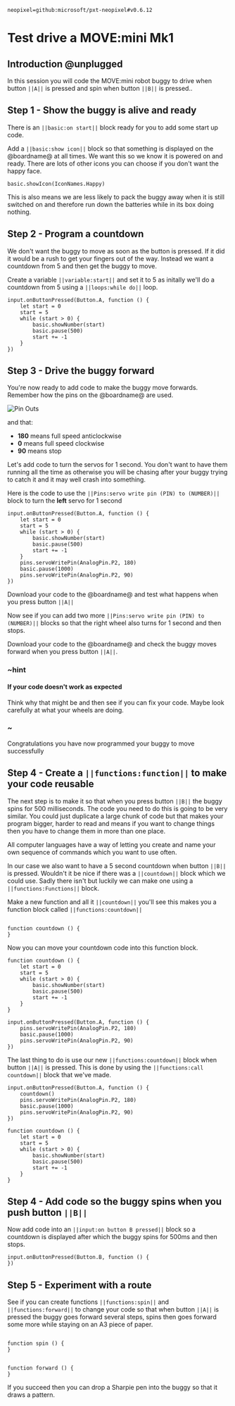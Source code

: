 ```package
neopixel=github:microsoft/pxt-neopixel#v0.6.12
```

# Test drive a MOVE:mini Mk1

## Introduction @unplugged

In this session you will code the MOVE:mini robot buggy to drive when button ``||A||`` is pressed and spin when button ``||B||`` is pressed..

## Step 1 - Show the buggy is alive and ready

There is an ``||basic:on start||`` block ready for you to add some start up code.

Add a ``||basic:show icon||`` block so that something is displayed on the @boardname@ at all times. We want this so we know it is powered on and ready. There are lots of other icons you can choose if you don't want the happy face.

```blocks
basic.showIcon(IconNames.Happy)
```
This is also means we are less likely to pack the buggy away when it is still switched on and therefore run down the batteries while in its box doing nothing.

## Step 2 - Program a countdown

We don't want the buggy to move as soon as the button is pressed. If it did it would be a rush to get your fingers out of the way. Instead we want a countdown from 5 and then get the buggy to move.

Create a variable ``||variable:start||`` and set it to 5 as initally we'll do a countdown from 5 using a ``||loops:while do||`` loop.

```blocks
input.onButtonPressed(Button.A, function () {
    let start = 0
    start = 5
    while (start > 0) {
        basic.showNumber(start)
        basic.pause(500)
        start += -1
    }
})
```

## Step 3 - Drive the buggy forward

You're now ready to add code to make the buggy move forwards. Remember how the pins on the @boardname@ are used.

![Pin Outs](https://github.com/belmont-admin/testdriveinstructions/raw/master/docs/images/0-PinOuts.png) 

and that:

* **180** means full speed anticlockwise
* **0** means full speed clockwise
* **90** means stop

Let's add code to turn the servos for 1 second. You don't want to have them running all the time as otherwise you will be chasing after your buggy trying to catch it and it may well crash into something.

Here is the code to use the ``||Pins:servo write pin (PIN) to (NUMBER)||`` block to turn the **left** servo for 1 second

```blocks
input.onButtonPressed(Button.A, function () {
    let start = 0
    start = 5
    while (start > 0) {
        basic.showNumber(start)
        basic.pause(500)
        start += -1
    }
    pins.servoWritePin(AnalogPin.P2, 180)
    basic.pause(1000)
    pins.servoWritePin(AnalogPin.P2, 90)
})

```

Download your code to the @boardname@ and test what happens when you press button ``||A||``

Now see if you can add two more ``||Pins:servo write pin (PIN) to (NUMBER)||`` blocks so that the right wheel also turns for 1 second and then stops.

Download your code to the @boardname@ and check the buggy moves forward when you press button ``||A||``.

### ~hint

#### If your code doesn't work as expected
Think why that might be and then see if you can fix your code. Maybe look carefully at what your wheels are doing.

### ~

Congratulations you have now programmed your buggy to move successfully

## Step 4 - Create a ``||functions:function||`` to make your code reusable

The next step is to make it so that when you press button ``||B||`` the buggy spins for 500 milliseconds. The code you need to do this is going to be very similar. You could just duplicate a large chunk of code but that makes your program bigger, harder to read and means if you want to change things then you have to change them in more than one place.

All computer languages have a way of letting you create and name your own sequence of commands which you want to use often.

In our case we also want to have a 5 second countdown when button ``||B||`` is pressed. Wouldn't it be nice if there was a ``||countdown||`` block which we could use. Sadly there isn't but luckily we can make one using a ``||functions:Functions||`` block.

Make a new function and all it ``||countdown||`` you'll see this makes you a function block called ``||functions:countdown||`` 

```blocks

function countdown () {	
}
```
Now you can move your countdown code into this function block.

```blocks
function countdown () {
    let start = 0
    start = 5
    while (start > 0) {
        basic.showNumber(start)
        basic.pause(500)
        start += -1
    }
}

input.onButtonPressed(Button.A, function () {
    pins.servoWritePin(AnalogPin.P2, 180)
    basic.pause(1000)
    pins.servoWritePin(AnalogPin.P2, 90)
})

```
The last thing to do is use our new ``||functions:countdown||`` block when button ``||A||`` is pressed. This is done by using the ``||functions:call countdown||`` block that we've made.

```blocks
input.onButtonPressed(Button.A, function () {
    countdown()
    pins.servoWritePin(AnalogPin.P2, 180)
    basic.pause(1000)
    pins.servoWritePin(AnalogPin.P2, 90)
})

function countdown () {
    let start = 0
    start = 5
    while (start > 0) {
        basic.showNumber(start)
        basic.pause(500)
        start += -1
    }
}
```

## Step 4 - Add code so the buggy spins when you push button ``||B||``

Now add code into an ``||input:on button B pressed||`` block so a countdown is displayed after which the buggy spins for 500ms and then stops.

```blocks
input.onButtonPressed(Button.B, function () {
})
```
## Step 5 - Experiment with a route

See if you can create functions ``||functions:spin||`` and ``||functions:forward||`` to change your code so that when button ``||A||`` is pressed the buggy goes forward several steps, spins then goes forward some more while staying on an A3 piece of paper. 

```blocks

function spin () {	
}
```

```blocks

function forward () {	
}
```
If you succeed then you can drop a Sharpie pen into the buggy so that it draws a pattern.


